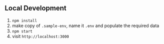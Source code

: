 ## Local Development

1. `npm install`
1. make copy of `.sample-env`, name it `.env` and populate the required data
1. `npm start`
1.  visit `http://localhost:3000`

